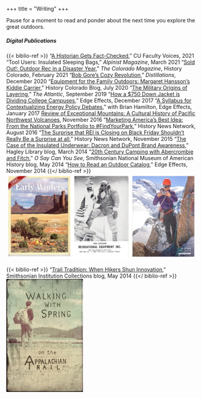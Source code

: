 +++
title = "Writing"
+++

Pause for a moment to read and ponder about the next time you explore the great outdoors.

<!--more-->

##### **Digital Publications**
{{< biblio-ref >}}
“[A Historian Gets Fact-Checked](https://connections.cu.edu/stories/cu-faculty-voices-historian-gets-fact-checked),” CU Faculty Voices, 2021
“Tool Users: Insulated Sleeping Bags,” _Alpinist Magazine_, March 2021
“[Sold Out!: Outdoor Rec in a Disaster Year](https://www.historycolorado.org/story/hindsight-2020/2021/01/15/sold-out-outdoor-rec-disaster-year),” _The Colorado Magazine_, History Colorado, February 2021
“[Bob Gore’s Cozy Revolution](https://www.sciencehistory.org/distillations/bob-gores-cozy-revolution),” _Distillations_, December 2020
“[Equipment for the Family Outdoors: Margaret Hansson’s Kiddie Carrier](https://www.historycolorado.org/story/2020/07/08/equipment-family-outdoors),” History Colorado Blog, July 2020
“[The Military Origins of Layering](https://www.theatlantic.com/technology/archive/2019/09/how-military-science-popularized-layered-clothing/597577/),” _The Atlantic_, September 2019
“[How a $750 Down Jacket is Dividing College Campuses](http://edgeeffects.net/canada-goose/),” Edge Effects, December 2017
“[A Syllabus for Contextualizing Energy Policy Debates](http://edgeeffects.net/energy-syllabus/),” with Brian Hamilton, Edge Effects, January 2017
[Review of Exceptional Mountains: A Cultural History of Pacific Northwest Volcanoes](https://networks.h-net.org/node/19397/reviews/154364/gross-weltzien-exceptional-mountains-cultural-history-pacific), November 2016
“[Marketing America’s Best Idea: From the National Parks Portfolio to #FindYourPark](http://historynewsnetwork.org/article/163733),” History News Network, August 2016
“[The Surprise that REI is Closing on Black Friday Shouldn’t Really Be a Surprise at all](http://historynewsnetwork.org/article/161308),” History News Network, November 2015
“[The Case of the Insulated Underwear: Dacron and DuPont Brand Awareness](http://www.hagley.org/librarynews/case-insulated-underwear-dacron-and-dupont-brand-awareness),” Hagley Library blog, March 2014
“[20th Century Camping with Abercrombie and Fitch](http://americanhistory.si.edu/blog/2014/05/camping-with-the-historical-abercrombie-fitch-catalog.html),” _O Say Can You See_, Smithsonian National Museum of American History blog, May 2014
“[How to Read an Outdoor Catalog](http://edgeeffects.net/help-ive-got-gas/),” Edge Effects, November 2014
{{</ biblio-ref >}}
![Outdoor Catalog Covers](/images/catalog-covers.jpg)
&#32;
&#32;\
&#32;\
{{< biblio-ref >}}
“[Trail Tradition: When Hikers Shun Innovation](http://si-siris.blogspot.com/2014/05/trail-tradition-when-hikers-shun.html),” Smithsonian Institution Collections blog, May 2014
{{</ biblio-ref >}}
![Appalachian Trail Book](/images/walking-with-spring-e1489976803300.jpg)